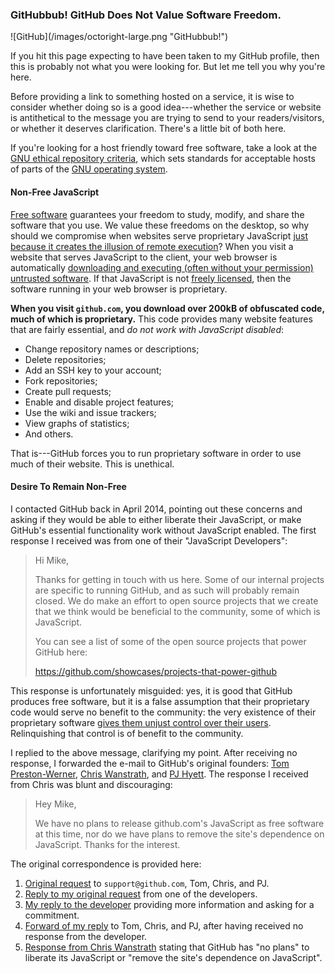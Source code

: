 ### GitHubbub!  GitHub Does Not Value Software Freedom.

<div class="inline-img octoflop">![GitHub](/images/octoright-large.png "GitHubbub!")</div>

If you hit this page expecting to have been taken to my GitHub profile, then
this is probably not what you were looking for.  But let me tell you why
you're here.

Before providing a link to something hosted on a service, it is wise to
consider whether doing so is a good idea---whether the service or website
is antithetical to the message you are trying to send to your
readers/visitors, or whether it deserves clarification.  There's a little
bit of both here.

If you're looking for a host friendly toward free software, take a look at
the [GNU ethical repository criteria][gnu-repo], which sets standards for
acceptable hosts of parts of the [GNU operating system][gnu].


#### Non-Free JavaScript
[Free software][freesw] guarantees your freedom to study, modify, and share
the software that you use.  We value these freedoms on the desktop, so why
should we compromise when websites serve proprietary JavaScript
[just because it creates the illusion of remote execution][whyfreejs]?  When
you visit a website that serves JavaScript to the client, your web browser
is automatically [downloading and executing (often without your permission)
untrusted software][jstrap].  If that JavaScript is not
[freely licensed][librejs], then the software running in your web browser
is proprietary.

**When you visit `github.com`, you download over 200kB of obfuscated code,
much of which is proprietary.**  This code provides many website features
that are fairly essential, and *do not work with JavaScript disabled*:

- Change repository names or descriptions;
- Delete repositories;
- Add an SSH key to your account;
- Fork repositories;
- Create pull requests;
- Enable and disable project features;
- Use the wiki and issue trackers;
- View graphs of statistics;
- And others.

That is---GitHub forces you to run proprietary software in order to use much
of their website.  This is unethical.

#### Desire To Remain Non-Free
I contacted GitHub back in April 2014, pointing out these concerns and
asking if they would be able to either liberate their JavaScript, or make
GitHub's essential functionality work without JavaScript enabled.  The first
response I received was from one of their "JavaScript Developers":

> Hi Mike,
> 
> Thanks for getting in touch with us here. Some of our internal projects are
> specific to running GitHub, and as such will probably remain closed. We do
> make an effort to open source projects that we create that we think would be
> beneficial to the community, some of which is JavaScript.
> 
> You can see a list of some of the open source projects that power GitHub
> here:
> 
> https://github.com/showcases/projects-that-power-github

This response is unfortunately misguided: yes, it is good that GitHub
produces free software, but it is a false assumption that their proprietary
code would serve no benefit to the community: the very existence of
their proprietary software
[gives them unjust control over their users][unjust].  Relinquishing that
control is of benefit to the community.

I replied to the above message, clarifying my point.  After receiving no
response, I forwarded the e-mail to GitHub's original founders: [Tom
Preston-Werner][tom], [Chris Wanstrath][chris], and [PJ Hyett][pj].  The
response I received from Chris was blunt and discouraging:

> Hey Mike,
> 
> We have no plans to release github.com's JavaScript as free software at
> this time, nor do we have plans to remove the site's dependence on
> JavaScript. Thanks for the interest.

The original correspondence is provided here:

1. [Original request][gh-request] to `support@github.com`, Tom, Chris, and
  PJ.
2. [Reply to my original request][gh-request-reply] from one of the developers.
3. [My reply to the developer][gh-request2] providing more information and
   asking for a commitment.
4. [Forward of my reply][gh-request3] to Tom, Chris, and PJ, after having
  received no response from the developer.
5. [Response from Chris Wanstrath][gh-request3-reply] stating that GitHub
   has "no plans" to liberate its JavaScript or "remove the site's
   dependence on JavaScript".


[gnu-repo]: https://www.gnu.org/software/repo-criteria.html
[gnu]: https://www.gnu.org/gnu/gnu.html
[freesw]: https://www.gnu.org/philosophy/free-sw.html
[whyfreejs]: https://www.gnu.org/software/easejs/whyfreejs.html
[jstrap]: https://www.gnu.org/philosophy/javascript-trap.html
[librejs]: https://www.gnu.org/software/librejs/free-your-javascript.html
[unjust]: https://www.gnu.org/philosophy/free-software-even-more-important.html
[tom]: https://github.com/mojombo
[chris]: https://github.com/defunkt
[pj]: https://github.com/pjhyett

[gh-request]: /docs/gh/email-request.txt
[gh-request-reply]: /docs/gh/email-request-reply.txt
[gh-request2]: /docs/gh/email-request2.txt
[gh-request3]: /docs/gh/email-request3.txt
[gh-request3-reply]: /docs/gh/email-request3-reply.txt
